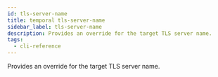 ```yaml
---
id: tls-server-name
title: temporal tls-server-name
sidebar_label: tls-server-name
description: Provides an override for the target TLS server name.
tags:
  - cli-reference
---
```


Provides an override for the target TLS server name.

